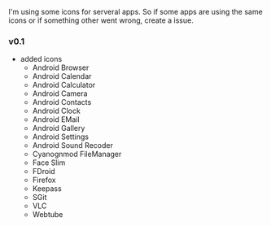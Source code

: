 I'm using some icons for serveral apps. So if some apps are using the same icons or if something other went wrong, create a issue.

### v0.1
* added icons
  * Android Browser
  * Android Calendar
  * Android Calculator
  * Android Camera
  * Android Contacts
  * Android Clock
  * Android EMail
  * Android Gallery
  * Android Settings
  * Android Sound Recoder
  * Cyanognmod FileManager
  * Face Slim
  * FDroid
  * Firefox
  * Keepass
  * SGit
  * VLC
  * Webtube

